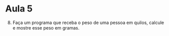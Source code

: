 # Aula 5

8. Faça um programa que receba o peso de uma pessoa em quilos, calcule e mostre esse peso em gramas.

